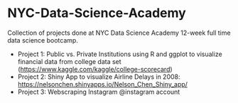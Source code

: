 # NYC-Data-Science-Academy

Collection of projects done at NYC Data Science Academy 12-week full time data science bootcamp.

- Project 1: Public vs. Private Institutions using R and ggplot to visualize financial data from college data set (https://www.kaggle.com/kaggle/college-scorecard)
- Project 2: Shiny App to visualize Airline Delays in 2008: https://nelsonchen.shinyapps.io/Nelson_Chen_Shiny_app/
- Project 3: Webscraping Instagram @instagram account
